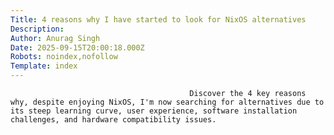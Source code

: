 ```yaml
---
Title: 4 reasons why I have started to look for NixOS alternatives
Description: 
Author: Anurag Singh
Date: 2025-09-15T20:00:18.000Z
Robots: noindex,nofollow
Template: index
---
```


                                            Discover the 4 key reasons why, despite enjoying NixOS, I'm now searching for alternatives due to its steep learning curve, user experience, software installation challenges, and hardware compatibility issues.
                                        